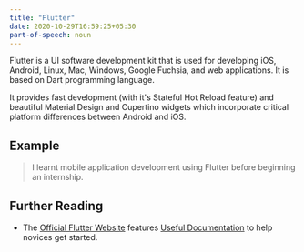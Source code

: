 ```yaml
---
title: "Flutter"
date: 2020-10-29T16:59:25+05:30
part-of-speech: noun
---
```


Flutter is a UI software development kit that is used for developing iOS, Android, Linux, Mac, Windows, Google Fuchsia, and web applications. It is based on Dart programming language.

It provides fast development (with it's Stateful Hot Reload feature) and beautiful Material Design and Cupertino widgets which incorporate critical platform differences between Android and iOS.

## Example

> I learnt mobile application development using Flutter before beginning an internship.

## Further Reading
- The [Official Flutter Website](https://flutter.dev/) features [Useful Documentation](https://flutter.dev/docs) to help novices get started.
